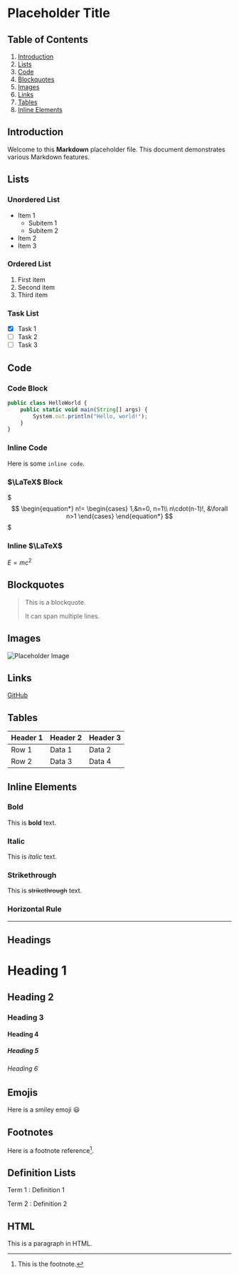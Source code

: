 # Placeholder Title

## Table of Contents
1. [Introduction](#introduction)
2. [Lists](#lists)
3. [Code](#code)
4. [Blockquotes](#blockquotes)
5. [Images](#images)
6. [Links](#links)
7. [Tables](#tables)
8. [Inline Elements](#inline-elements)

## Introduction
Welcome to this **Markdown** placeholder file. This document demonstrates various Markdown features.

## Lists

### Unordered List
- Item 1
    - Subitem 1
    - Subitem 2
- Item 2
- Item 3

### Ordered List
1. First item
2. Second item
3. Third item

### Task List
- [x] Task 1
- [ ] Task 2
- [ ] Task 3

## Code

### Code Block
```javascript
public class HelloWorld {
    public static void main(String[] args) {
        System.out.println("Hello, world!");
    }
}
```

### Inline Code
Here is some `inline code`.


### $\LaTeX$ Block
$$$
\begin{equation*}
n!=
\begin{cases}
1,&n=0, n=1\\
n\cdot(n-1)!, &\forall n>1
\end{cases}
\end{equation*}
$$$

### Inline $\LaTeX$
$E=mc^2$

## Blockquotes
> This is a blockquote.
>
> It can span multiple lines.

## Images
![Placeholder Image](https://external-content.duckduckgo.com/iu/?u=https%3A%2F%2Ftse1.mm.bing.net%2Fth%3Fid%3DOIP.R-2OxDXmafvmLXU57LFELQHaHa%26pid%3DApi&f=1&ipt=e451ed2b9c2966708ccec59b4f6d3fb4f8b8e253c39d10d5170a01619b97f308&ipo=images)

## Links
[GitHub](https://github.com)

## Tables
| Header 1 | Header 2 | Header 3 |
|----------|----------|----------|
| Row 1    | Data 1   | Data 2   |
| Row 2    | Data 3   | Data 4   |

## Inline Elements

### Bold
This is **bold** text.

### Italic
This is *italic* text.

### Strikethrough
This is ~~strikethrough~~ text.

### Horizontal Rule

---

## Headings

# Heading 1
## Heading 2
### Heading 3
#### Heading 4
##### Heading 5
###### Heading 6

## Emojis
Here is a smiley emoji :smiley:

## Footnotes
Here is a footnote reference[^1].

[^1]: This is the footnote.

## Definition Lists
Term 1
: Definition 1

Term 2
: Definition 2

## HTML
<p>This is a paragraph in HTML.</p>